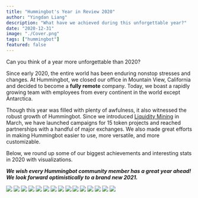 ```yaml
---
title: "Hummingbot's Year in Review 2020"
author: "Yingdan Liang"
description: "What have we achieved during this unforgettable year?"
date: "2020-12-31"
image: "./Cover.png"
tags: ["hummingbot"]
featured: false
---
```


Can you think of a year more unforgettable than 2020?  

Since early 2020, the entire world has been enduring nonstop stresses and changes. At Hummingbot, we closed our office in Mountain View, California and decided to become a **fully remote** company. Today, we boast a rapidly growing team with employees from every continent in the world except Antarctica.  

Though this year was filled with plenty of awfulness, it also witnessed the robust growth of Hummingbot. Since we introduced [Liquidity Mining](https://hummingbot.io/blog/2020-03-liquidity-mining-launch/) in March, we have launched campaigns for 15 token projects and reached partnerships with a handful of major exchanges. We also made great efforts in making Hummingbot easier to use, more versatile, and more customizable. 

Below, we round up some of our biggest achievements and interesting stats in 2020 with visualizations. 

***We wish every Hummingbot community member has a great year ahead! We look forward optimistically to a brand new 2021.***

![](./2.png)
![](./3.png)
![](./4.png)
![](./5.png)
![](./6.png)
![](./7.png)
![](./8.png)
![](./9.png)
![](./10.png)
![](./11.png)
![](./12.png)
![](./13.png)
![](./14.png)
![](./15.png)
![](./16.png)